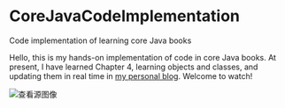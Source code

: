 # CoreJavaCodeImplementation
 Code implementation of learning core Java books

Hello, this is my hands-on implementation of code in core Java books. At present, I have learned Chapter 4, learning objects and classes, and updating them in real time in [my personal blog](https://www.codenote.xyz/categories/Java/). Welcome to watch!

![查看源图像](https://gitee.com/cao_ziqiang/img/raw/master/20210710161445.jpeg)

